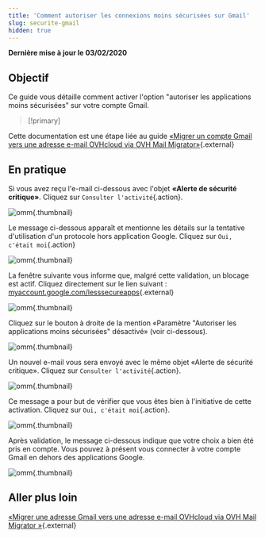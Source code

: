 ```yaml
---
title: 'Comment autoriser les connexions moins sécurisées sur Gmail'
slug: securite-gmail
hidden: true
---
```


**Dernière mise à jour le 03/02/2020**

## Objectif


Ce guide vous détaille comment activer l'option "autoriser les applications moins sécurisées" sur votre compte Gmail.

> [!primary]
> 
Cette documentation est une étape liée au guide 
[«Migrer un compte Gmail vers une adresse e-mail OVHcloud via OVH Mail Migrator»](https://docs.ovh.com/fr/microsoft-collaborative-solutions/migration-de-gmail-via-ovh-mail-migrator){.external}
> 

## En pratique

Si vous avez reçu l'e-mail ci-dessous avec l'objet **«Alerte de sécurité critique»**. Cliquez sur `Consulter l'activité`{.action}.

![omm](images/OMM-gmail-security-01.png){.thumbnail}

Le message ci-dessous apparaît et mentionne les détails sur la tentative d'utilisation d'un protocole hors application Google. Cliquez sur `Oui, c'était moi`{.action}

![omm](images/OMM-gmail-security-02.png){.thumbnail}

La fenêtre suivante vous informe que, malgré cette validation, un blocage est actif. Cliquez directement sur le lien suivant : [myaccount.google.com/lesssecureapps](https://myaccount.google.com/lesssecureapps){.external}

![omm](images/OMM-gmail-security-03.png){.thumbnail}

Cliquez sur le bouton à droite de la mention «Paramètre "Autoriser les applications moins sécurisées" désactivé» (voir ci-dessous).

![omm](images/OMM-gmail-security-04.png){.thumbnail}

Un nouvel e-mail vous sera envoyé avec le même objet «Alerte de sécurité critique». Cliquez sur `Consulter l'activité`{.action}.

![omm](images/OMM-gmail-security-05.png){.thumbnail}

Ce message a pour but de vérifier que vous êtes bien à l'initiative de cette activation. Cliquez sur `Oui, c'était moi`{.action}.

![omm](images/OMM-gmail-security-06.png){.thumbnail}

Après validation, le message ci-dessous indique que votre choix a bien été pris en compte. Vous pouvez à présent vous connecter à votre compte Gmail en dehors des applications Google.

![omm](images/OMM-gmail-security-07.png){.thumbnail}

## Aller plus loin

[«Migrer une adresse Gmail vers une adresse e-mail OVHcloud via OVH Mail Migrator »](https://docs.ovh.com/fr/microsoft-collaborative-solutions/migration-de-gmail-via-ovh-mail-migrator){.external}

